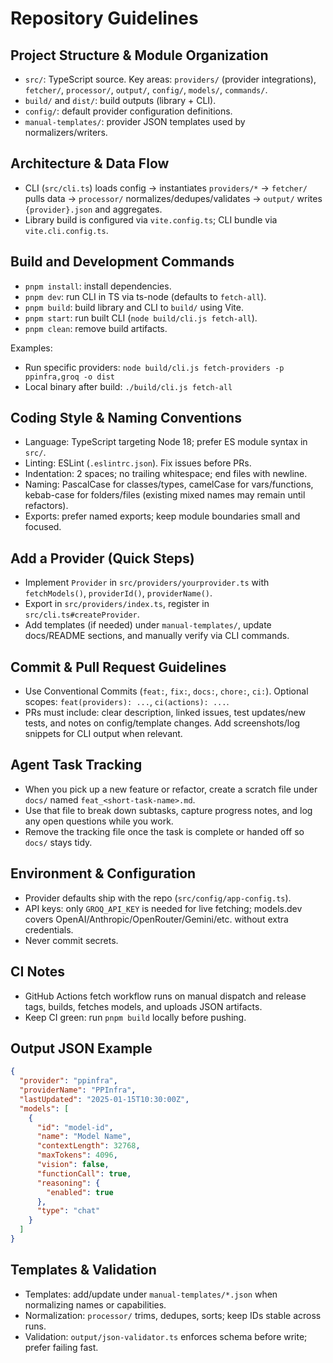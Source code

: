 # Repository Guidelines

## Project Structure & Module Organization
- `src/`: TypeScript source. Key areas: `providers/` (provider integrations), `fetcher/`, `processor/`, `output/`, `config/`, `models/`, `commands/`.
- `build/` and `dist/`: build outputs (library + CLI).
- `config/`: default provider configuration definitions.
- `manual-templates/`: provider JSON templates used by normalizers/writers.

## Architecture & Data Flow
- CLI (`src/cli.ts`) loads config → instantiates `providers/*` → `fetcher/` pulls data → `processor/` normalizes/dedupes/validates → `output/` writes `{provider}.json` and aggregates.
- Library build is configured via `vite.config.ts`; CLI bundle via `vite.cli.config.ts`.

## Build and Development Commands
- `pnpm install`: install dependencies.
- `pnpm dev`: run CLI in TS via ts-node (defaults to `fetch-all`).
- `pnpm build`: build library and CLI to `build/` using Vite.
- `pnpm start`: run built CLI (`node build/cli.js fetch-all`).
- `pnpm clean`: remove build artifacts.

Examples:
- Run specific providers: `node build/cli.js fetch-providers -p ppinfra,groq -o dist`
- Local binary after build: `./build/cli.js fetch-all`

## Coding Style & Naming Conventions
- Language: TypeScript targeting Node 18; prefer ES module syntax in `src/`.
- Linting: ESLint (`.eslintrc.json`). Fix issues before PRs.
- Indentation: 2 spaces; no trailing whitespace; end files with newline.
- Naming: PascalCase for classes/types, camelCase for vars/functions, kebab-case for folders/files (existing mixed names may remain until refactors).
- Exports: prefer named exports; keep module boundaries small and focused.

## Add a Provider (Quick Steps)
- Implement `Provider` in `src/providers/yourprovider.ts` with `fetchModels()`, `providerId()`, `providerName()`.
- Export in `src/providers/index.ts`, register in `src/cli.ts#createProvider`.
- Add templates (if needed) under `manual-templates/`, update docs/README sections, and manually verify via CLI commands.

## Commit & Pull Request Guidelines
- Use Conventional Commits (`feat:`, `fix:`, `docs:`, `chore:`, `ci:`). Optional scopes: `feat(providers): ...`, `ci(actions): ...`.
- PRs must include: clear description, linked issues, test updates/new tests, and notes on config/template changes. Add screenshots/log snippets for CLI output when relevant.

## Agent Task Tracking
- When you pick up a new feature or refactor, create a scratch file under `docs/` named `feat_<short-task-name>.md`.
- Use that file to break down subtasks, capture progress notes, and log any open questions while you work.
- Remove the tracking file once the task is complete or handed off so `docs/` stays tidy.

## Environment & Configuration
- Provider defaults ship with the repo (`src/config/app-config.ts`).
- API keys: only `GROQ_API_KEY` is needed for live fetching; models.dev covers OpenAI/Anthropic/OpenRouter/Gemini/etc. without extra credentials.
- Never commit secrets.

## CI Notes
- GitHub Actions fetch workflow runs on manual dispatch and release tags, builds, fetches models, and uploads JSON artifacts.
- Keep CI green: run `pnpm build` locally before pushing.

## Output JSON Example
```json
{
  "provider": "ppinfra",
  "providerName": "PPInfra",
  "lastUpdated": "2025-01-15T10:30:00Z",
  "models": [
    {
      "id": "model-id",
      "name": "Model Name",
      "contextLength": 32768,
      "maxTokens": 4096,
      "vision": false,
      "functionCall": true,
      "reasoning": {
        "enabled": true
      },
      "type": "chat"
    }
  ]
}
```

## Templates & Validation
- Templates: add/update under `manual-templates/*.json` when normalizing names or capabilities.
- Normalization: `processor/` trims, dedupes, sorts; keep IDs stable across runs.
- Validation: `output/json-validator.ts` enforces schema before write; prefer failing fast.
